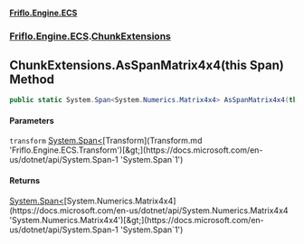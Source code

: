 #### [Friflo.Engine.ECS](index.md 'index')
### [Friflo.Engine.ECS](Friflo.Engine.ECS.md 'Friflo.Engine.ECS').[ChunkExtensions](ChunkExtensions.md 'Friflo.Engine.ECS.ChunkExtensions')

## ChunkExtensions.AsSpanMatrix4x4(this Span<Transform>) Method

```csharp
public static System.Span<System.Numerics.Matrix4x4> AsSpanMatrix4x4(this System.Span<Friflo.Engine.ECS.Transform> transform);
```
#### Parameters

<a name='Friflo.Engine.ECS.ChunkExtensions.AsSpanMatrix4x4(thisSystem.Span_Friflo.Engine.ECS.Transform_).transform'></a>

`transform` [System.Span&lt;](https://docs.microsoft.com/en-us/dotnet/api/System.Span-1 'System.Span`1')[Transform](Transform.md 'Friflo.Engine.ECS.Transform')[&gt;](https://docs.microsoft.com/en-us/dotnet/api/System.Span-1 'System.Span`1')

#### Returns
[System.Span&lt;](https://docs.microsoft.com/en-us/dotnet/api/System.Span-1 'System.Span`1')[System.Numerics.Matrix4x4](https://docs.microsoft.com/en-us/dotnet/api/System.Numerics.Matrix4x4 'System.Numerics.Matrix4x4')[&gt;](https://docs.microsoft.com/en-us/dotnet/api/System.Span-1 'System.Span`1')